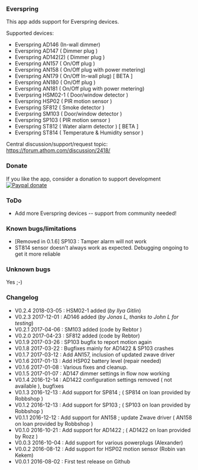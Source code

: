 ### Everspring

This app adds support for Everspring devices.

Supported devices:

- Everspring AD146 (In-wall dimmer)
- Everspring AD147 ( Dimmer plug )
- Everspring AD142(2) ( Dimmer plug )
- Everspring AN157 ( On/Off plug )
- Everspring AN158 ( On/Off plug with power metering)
- Everspring AN179 ( On/Off In-wall plug) [ BETA ]
- Everspring AN180 ( On/Off plug )
- Everspring AN181 ( On/Off plug with power metering)
- Everpsring HSM02-1 ( Door/window detector )
- Everspring HSP02 ( PIR motion sensor )
- Everspring SF812 ( Smoke detector )
- Everpsring SM103 ( Door/window detector )
- Everspring SP103 ( PIR motion sensor )
- Everspring ST812 ( Water alarm detector ) [ BETA ]
- Everspring ST814 ( Temperature & Humidity sensor )

Central discussion/support/request topic: https://forum.athom.com/discussion/2418/

### Donate

If you like the app, consider a donation to support development  
[![Paypal donate][pp-donate-image]][pp-donate-link]

### ToDo

- Add more Everspring devices -- support from community needed!

### Known bugs/limitations

- [Removed in 0.1.6] SP103 : Tamper alarm will not work
- ST814 sensor doesn't always work as expected. Debugging ongoing to get it more reliable

### Unknown bugs

Yes ;-)

### Changelog

- V0.2.4 2018-03-05 : HSM02-1 added (*by Ilya Gitlin*)
- V0.2.3 2017-12-01 : AD146 added (*by Jonas L, thanks to John L for testing*)
- V0.2.1 2017-04-06 : SM103 added (code by Rebtor )
- V0.2.0 2017-04-23 : SF812 added (code by Rebtor)
- V0.1.9 2017-03-26 : SP103 bugfix to report motion again
- V0.1.8 2017-03-22 : Bugfixes mainly for AD1422 & SP103 crashes
- V0.1.7 2017-03-12 : Add AN157, inclusion of updated zwave driver
- V0.1.6 2017-01-13 : Add HSP02 battery level (repair needed)
- V0.1.6 2017-01-08 : Various fixes and cleanup.
- V0.1.5 2017-01-07 : AD147 dimmer settings in flow now working
- V0.1.4 2016-12-14 : AD1422 configuration settings removed ( not available ), bugfixes
- V0.1.3 2016-12-13 : Add support for SP814 ; ( SP814 on loan provided by Robbshop )
- V0.1.2 2016-12-13 : Add support for SP103 ; ( SP103 on loan provided by Robbshop )
- V0.1.1 2016-12-12 : Add support for AN158 ; update Zwave driver ( AN158 on loan provided by Robbshop )
- V0.1.0 2016-10-21 : Add support for AD1422 ; ( AD1422 on loan provided by Rozz )
- V0.0.3 2016-10-04 : Add support for various powerplugs (Alexander)
- V0.0.2 2016-08-12 : Add support for HSP02 motion sensor (Robin van Kekem)
- V0.0.1 2016-08-02 : First test release on Github

[pp-donate-link]: https://www.paypal.com/cgi-bin/webscr?cmd=_donations&business=ralf%40iae%2enl&lc=GB&item_name=homey%2deverspring&item_number=homey%2devohome&currency_code=EUR&bn=PP%2dDonationsBF%3abtn_donateCC_LG%2egif%3aNonHosted
[pp-donate-image]: https://www.paypalobjects.com/en_US/i/btn/btn_donateCC_LG.gif
